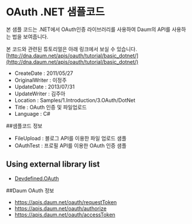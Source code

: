 OAuth .NET 샘플코드
=============
본 샘플 코드는 .NET에서 OAuth인증 라이브러리를 사용하여 Daum의 API를 사용하는 법을 보여줍니다.

본 코드와 관련된 튜토리얼은 아래 링크에서 보실 수 있습니다.
[http://dna.daum.net/apis/oauth/tutorial/basic_dotnet/](http://dna.daum.net/apis/oauth/tutorial/basic_dotnet/)

* CreateDate : 2011/05/27
* OriginalWriter : 이정주
* UpdateDate : 2013/07/31
* UpdateWriter : 김주아
* Location : Samples/1.Introduction/3.OAuth/DotNet
* Title : OAuth 인증 및 파일업로드
* Language : C#

##샘플코드 정보
* FileUpload : 블로그 API를 이용한 파일 업로드 샘플
* OAuthTest : 프로필 API를 이용한 OAuth 인증 샘플

## Using external library list
* [Devdefined.OAuth](https://code.google.com/p/devdefined-tools/wiki/OAuth)

##Daum OAuth 정보 
* https://apis.daum.net/oauth/requestToken
* https://apis.daum.net/oauth/authorize
* https://apis.daum.net/oauth/accessToken

